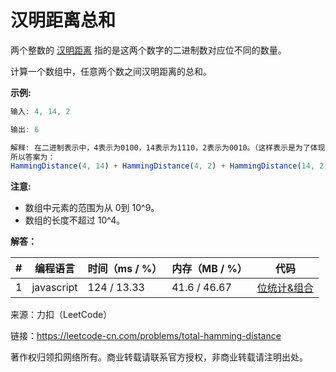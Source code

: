 # 汉明距离总和

两个整数的 [汉明距离](https://baike.baidu.com/item/%E6%B1%89%E6%98%8E%E8%B7%9D%E7%A6%BB/475174?fr=aladdin) 指的是这两个数字的二进制数对应位不同的数量。

计算一个数组中，任意两个数之间汉明距离的总和。

**示例:**

``` javascript
输入: 4, 14, 2

输出: 6

解释: 在二进制表示中，4表示为0100，14表示为1110，2表示为0010。（这样表示是为了体现后四位之间关系）
所以答案为：
HammingDistance(4, 14) + HammingDistance(4, 2) + HammingDistance(14, 2) = 2 + 2 + 2 = 6.
```

**注意:**

- 数组中元素的范围为从 0到 10^9。
- 数组的长度不超过 10^4。

**解答：**

**#**|**编程语言**|**时间（ms / %）**|**内存（MB / %）**|**代码**
--|--|--|--|--
1|javascript|124 / 13.33|41.6 / 46.67|[位统计&组合](./javascript/ac_v1.js)

来源：力扣（LeetCode）

链接：https://leetcode-cn.com/problems/total-hamming-distance

著作权归领扣网络所有。商业转载请联系官方授权，非商业转载请注明出处。
